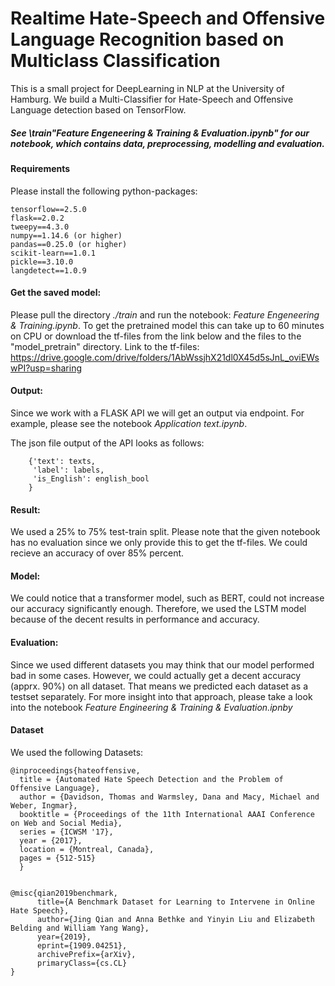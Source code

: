 # Realtime Hate-Speech and Offensive Language Recognition based on Multiclass Classification

This is a small project for DeepLearning in NLP at the University of Hamburg.
We build a Multi-Classifier for Hate-Speech and Offensive Language detection based on TensorFlow.

##### See \train\"Feature Engeneering & Training & Evaluation.ipynb" for our notebook, which contains data, preprocessing, modelling and evaluation.

#### Requirements
Please install the following python-packages:
```
tensorflow==2.5.0
flask==2.0.2
tweepy==4.3.0
numpy==1.14.6 (or higher)
pandas==0.25.0 (or higher)
scikit-learn==1.0.1
pickle==3.10.0
langdetect==1.0.9
```

#### Get the saved model:
Please pull the directory <i>./train</i> and run the notebook: <i>Feature Engeneering & Training.ipynb</i>. 
To get the pretrained model  this can take up to 60 minutes on CPU or download the tf-files from the link below and the files to the "model_pretrain" directory.
Link to the tf-files: https://drive.google.com/drive/folders/1AbWssjhX21dl0X45d5sJnL_oviEWswPI?usp=sharing


#### Output:
Since we work with a FLASK API we will get an output via endpoint. For example, please see the notebook <i>Application text.ipynb</i>.

The json file output of the API looks as follows:
```
    {'text': texts,
     'label': labels,
     'is_English': english_bool
    }
```

#### Result:
We used a 25% to 75% test-train split. Please note that the given notebook has no evaluation since we only provide this to get the tf-files.
We could recieve an accuracy of over 85% percent.


#### Model:
We could notice that a transformer model, such as BERT, could not increase our accuracy significantly enough. Therefore, we used the 
LSTM model because of the decent results in performance and accuracy.

#### Evaluation:
Since we used different datasets you may think that our model performed bad in some cases. However, we could actually get a decent accuracy (apprx. 90%) on 
all dataset. That means we predicted each dataset as a testset separately. For more insight into that approach, please take a look into the notebook <i> Feature Engineering & Training & Evaluation.ipnby</i>

#### Dataset
We used the following Datasets:
```
@inproceedings{hateoffensive,
  title = {Automated Hate Speech Detection and the Problem of Offensive Language},
  author = {Davidson, Thomas and Warmsley, Dana and Macy, Michael and Weber, Ingmar}, 
  booktitle = {Proceedings of the 11th International AAAI Conference on Web and Social Media},
  series = {ICWSM '17},
  year = {2017},
  location = {Montreal, Canada},
  pages = {512-515}
  }
  
```

```
@misc{qian2019benchmark,
      title={A Benchmark Dataset for Learning to Intervene in Online Hate Speech}, 
      author={Jing Qian and Anna Bethke and Yinyin Liu and Elizabeth Belding and William Yang Wang},
      year={2019},
      eprint={1909.04251},
      archivePrefix={arXiv},
      primaryClass={cs.CL}
}
```
